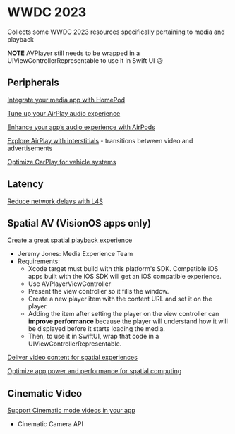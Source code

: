 # WWDC 2023
Collects some WWDC 2023 resources specifically pertaining to media and playback

**NOTE** AVPlayer still needs to be wrapped in a UIViewControllerRepresentable to use it in Swift UI 😥

## Peripherals

[Integrate your media app with HomePod](https://developer.apple.com/videos/play/wwdc2023/10104/)

[Tune up your AirPlay audio experience](https://developer.apple.com/videos/play/wwdc2023/10238)

[Enhance your app’s audio experience with AirPods](https://developer.apple.com/videos/play/wwdc2023/10233/)

[Explore AirPlay with interstitials](https://developer.apple.com/videos/play/wwdc2023/10275/) - transitions between video and advertisements

[Optimize CarPlay for vehicle systems](https://developer.apple.com/videos/play/wwdc2023/10150/)

## Latency

[Reduce network delays with L4S](https://developer.apple.com/videos/play/wwdc2023/10004/)

## Spatial AV (VisionOS apps only)

[Create a great spatial playback experience](https://developer.apple.com/videos/play/wwdc2023/10070/)
- Jeremy Jones: Media Experience Team
- Requirements:
  - Xcode target must build with this platform's SDK. Compatible iOS apps built with the iOS SDK will get an iOS compatible experience.
  - Use AVPlayerViewController
  - Present the view controller so it fills the window.
  - Create a new player item with the content URL and set it on the player.
  - Adding the item after setting the player on the view controller can **improve performance** because the player will understand how it will be displayed before it starts loading the media.
  - Then, to use it in SwiftUI, wrap that code in a UIViewControllerRepresentable.

[Deliver video content for spatial experiences](https://developer.apple.com/videos/play/wwdc2023/10071/)

[Optimize app power and performance for spatial computing](https://developer.apple.com/videos/play/wwdc2023/10100)


## Cinematic Video

[Support Cinematic mode videos in your app](https://developer.apple.com/videos/play/wwdc2023/10137/)
- Cinematic Camera API

